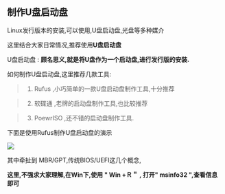 ## 制作U盘启动盘

Linux发行版本的安装,可以使用,U盘启动盘,光盘等多种媒介

这里结合大家日常情况,推荐使用**U盘启动盘**

U盘启动盘 : **顾名思义,就是将U盘作为一个启动盘,进行发行版的安装.**

如何制作U盘启动盘,这里推荐几款工具:

> 1. Rufus ,小巧简单的一款U盘启动盘制作工具,十分推荐

> 2. 软碟通 ,老牌的启动盘制作工具,也比较推荐

> 3. PoewrISO ,还不错的启动盘制作工具.

下面是使用Rufus制作U盘启动盘的演示

![](http://oww4cv296.bkt.clouddn.com/dsdsds.jpg)

其中牵扯到 MBR/GPT,传统BIOS/UEFI这几个概念,

**这里,不强求大家理解,在Win下,使用 " Win +Ｒ＂ , 打开" msinfo32 ",查看信息即可**